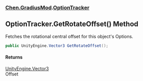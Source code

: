 ### [Chen.GradiusMod](./neHTXX+yFsk1RpXqjkv9zg.md 'Chen.GradiusMod').[OptionTracker](./np9Bm+jqnl1KXTxwPLJleA.md 'Chen.GradiusMod.OptionTracker')
## OptionTracker.GetRotateOffset() Method
Fetches the rotational central offset for this object's Options.  
```csharp
public UnityEngine.Vector3 GetRotateOffset();
```
#### Returns
[UnityEngine.Vector3](https://docs.microsoft.com/en-us/dotnet/api/UnityEngine.Vector3 'UnityEngine.Vector3')  
Offset  
